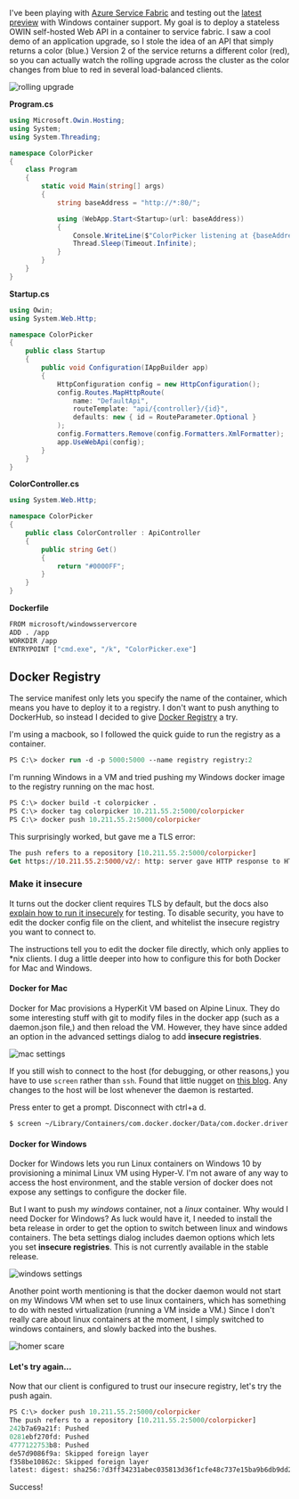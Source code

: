 I've been playing with [Azure Service Fabric](https://azure.microsoft.com/en-us/services/service-fabric/) and testing out 
the [latest preview](https://blogs.msdn.microsoft.com/azureservicefabric/2016/12/15/release-of-sdk-2-4-145-and-runtime-5-4-145-for-windows/) 
with Windows container support. My goal is to deploy a stateless OWIN self-hosted Web API in a container to
service fabric. I saw a cool demo of an application upgrade, so I stole the idea of an API that simply returns a color (blue.) 
Version 2 of the service returns a different color (red), so you can actually watch the rolling upgrade across the cluster
as the color changes from blue to red in several load-balanced clients. 

![rolling upgrade](https://cloud.githubusercontent.com/assets/1297859/21374753/153a4a92-c6f7-11e6-8837-1d1ba4926890.png)

**Program.cs**
```cs
using Microsoft.Owin.Hosting;
using System;
using System.Threading;

namespace ColorPicker
{
    class Program
    {
        static void Main(string[] args)
        {
            string baseAddress = "http://*:80/";

            using (WebApp.Start<Startup>(url: baseAddress))
            {
                Console.WriteLine($"ColorPicker listening at {baseAddress}");
                Thread.Sleep(Timeout.Infinite);
            }
        }
    }
}
```

**Startup.cs**
```cs
using Owin;
using System.Web.Http;

namespace ColorPicker
{
    public class Startup
    {
        public void Configuration(IAppBuilder app)
        {
            HttpConfiguration config = new HttpConfiguration();
            config.Routes.MapHttpRoute(
                name: "DefaultApi",
                routeTemplate: "api/{controller}/{id}",
                defaults: new { id = RouteParameter.Optional }
            );
            config.Formatters.Remove(config.Formatters.XmlFormatter);
            app.UseWebApi(config);
        }
    }
}
```

**ColorController.cs**
```cs
using System.Web.Http;

namespace ColorPicker
{
    public class ColorController : ApiController
    {
        public string Get()
        {
            return "#0000FF";
        }
    }
}
```
**Dockerfile**
```sh
FROM microsoft/windowsservercore
ADD . /app
WORKDIR /app
ENTRYPOINT ["cmd.exe", "/k", "ColorPicker.exe"]
```

## Docker Registry
The service manifest only lets you specify the name of the container, which means you have to deploy it to a registry. I don't
want to push anything to DockerHub, so instead I decided to give [Docker Registry](https://docs.docker.com/registry/) a try.

I'm using a macbook, so I followed the quick guide to run the registry as a container.

```ps
PS C:\> docker run -d -p 5000:5000 --name registry registry:2
```

I'm running Windows in a VM and tried pushing my Windows docker image to the registry running on the mac host. 

```ps
PS C:\> docker build -t colorpicker .
PS C:\> docker tag colorpicker 10.211.55.2:5000/colorpicker
PS C:\> docker push 10.211.55.2:5000/colorpicker
```

This surprisingly worked, but gave me a TLS error:

```ps
The push refers to a repository [10.211.55.2:5000/colorpicker]
Get https://10.211.55.2:5000/v2/: http: server gave HTTP response to HTTPS client
```
### Make it insecure
It turns out the docker client requires TLS by default, but the docs also [explain how to run it insecurely](https://docs.docker.com/registry/insecure/) for testing. To disable security, you have to edit the docker config file on the client, and whitelist the insecure registry you want to connect to.

The instructions tell you to edit the docker file directly, which only applies to \*nix clients. I dug a little deeper into how to configure this for both Docker for Mac and Windows.

#### Docker for Mac
Docker for Mac provisions a HyperKit VM based on Alpine Linux. They do some interesting stuff with git to modify files in the docker app (such as a daemon.json file,) and then reload the VM. However, they have since added an option in the advanced settings dialog to add **insecure registries**.

![mac settings](https://cloud.githubusercontent.com/assets/1297859/21413186/810a81c0-c7c3-11e6-8dd1-40d8ee2e7f7b.png)

If you still wish to connect to the host (for debugging, or other reasons,) you have to use `screen` rather than `ssh`. Found that little nugget on [this blog](https://blog.bennycornelissen.nl/docker-for-mac-neat-fast-and-flawed/). Any changes to the host will be lost whenever the daemon is restarted.

Press enter to get a prompt. Disconnect with ctrl+a d.

```bash
$ screen ~/Library/Containers/com.docker.docker/Data/com.docker.driver.amd64-linux/tty
```

#### Docker for Windows
Docker for Windows lets you run Linux containers on Windows 10 by provisioning a minimal Linux VM using Hyper-V. I'm not aware of any way to access the host environment, and the stable version of docker does not expose any settings to configure the docker file. 

But I want to push my *windows* container, not a *linux* container. Why would I need Docker for Windows? As luck would have it, I needed to install the beta release in order to get the option to switch between linux and windows containers. The beta settings dialog includes daemon options which lets you set **insecure registries**. This is not currently available in the stable release. 

![windows settings](https://cloud.githubusercontent.com/assets/1297859/21413184/7aea2f66-c7c3-11e6-8596-79e131e23490.png)

Another point worth mentioning is that the docker daemon would not start on my Windows VM when set to use linux containers, which has something to do with nested virtualization (running a VM inside a VM.) Since I don't really care about linux containers at the moment, I simply switched to windows containers, and slowly backed into the bushes.  

![homer scare](https://cloud.githubusercontent.com/assets/1297859/21413862/7a260460-c7c8-11e6-8ffd-aa3f161c141b.gif)

#### Let's try again...

Now that our client is configured to trust our insecure registry, let's try the push again.

```ps
PS C:\> docker push 10.211.55.2:5000/colorpicker
The push refers to a repository [10.211.55.2:5000/colorpicker]
242b7a69a21f: Pushed
0281ebf270fd: Pushed
4777122753b8: Pushed
de57d9086f9a: Skipped foreign layer
f358be10862c: Skipped foreign layer
latest: digest: sha256:7d3ff34231abec035813d36f1cfe48c737e15ba9b6db9dd238e5c1f166bcb73d size: 1570
```

Success!
